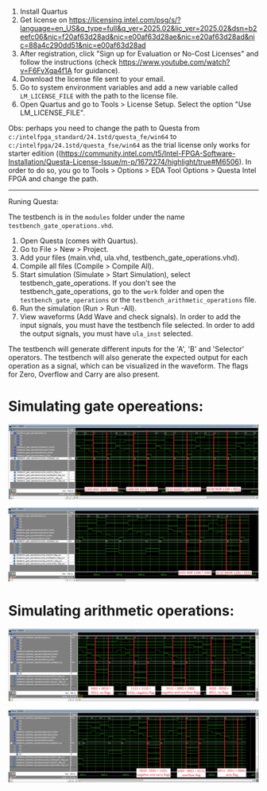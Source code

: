 1. Install Quartus
2. Get license on https://licensing.intel.com/psg/s/?language=en_US&q_type=full&q_ver=2025.02&lic_ver=2025.02&dsn=b2eefc06&nic=f20af63d28ad&nic=e00af63d28ae&nic=e20af63d28ad&nic=88a4c290dd51&nic=e00af63d28ad
3. After registration, click "Sign up for Evaluation or No-Cost Licenses" and follow the instructions (check https://www.youtube.com/watch?v=F6FvXga4f1A for guidance).
4. Download the license file sent to your email.
5. Go to system environment variables and add a new variable called `LM_LICENSE_FILE` with the path to the license file.
6. Open Quartus and go to Tools > License Setup. Select the option "Use LM_LICENSE_FILE".

Obs: perhaps you need to change the path to Questa from `c:/intelfpga_standard/24.1std/questa_fe/win64` to `c:/intelfpga/24.1std/questa_fse/win64` as the  trial license only works for starter edition ((https://community.intel.com/t5/Intel-FPGA-Software-Installation/Questa-License-Issue/m-p/1672274/highlight/true#M6506). In order to do so, you go to Tools > Options > EDA Tool Options > Questa Intel FPGA and change the path.

----
<!-- Open QuestaSim (or ModelSim).

Create a new project (File > New > Project).

Add your files (main.vhd, ula.vhd, testbench_gate_operations.vhd).

Compile all files (Compile > Compile All).

Start simulation (Simulate > Start Simulation), select testbench_gate_operations.

Run the simulation (Run > Run -All).

View waveforms (Add Wave and check signals). -->
Runing Questa:

The testbench is in the `modules` folder under the name `testbench_gate_operations.vhd`.

1. Open Questa (comes with Quartus).
2. Go to File > New > Project.
3. Add your files (main.vhd, ula.vhd, testbench_gate_operations.vhd).
4. Compile all files (Compile > Compile All).
5. Start simulation (Simulate > Start Simulation), select testbench_gate_operations. If you don't see the testbench_gate_operations, go to the `work` folder and open the `testbench_gate_operations` or the `testbench_arithmetic_operations` file.
6. Run the simulation (Run > Run -All).
7. View waveforms (Add Wave and check signals). In order to add the input signals, you must have the testbench file selected. In order to add the output signals, you must have `ula_inst` selected.

The testbench will generate different inputs for the 'A', 'B' and 'Selector' operators. The testbench will also generate the expected output for each operation as a signal, which can be visualized in the waveform. The flags for Zero, Overflow and Carry are also present.

# Simulating gate opereations:

![QuestaSim1](./misc/sim1.png)

![QuestaSim2](./misc/sim2.png)

# Simulating arithmetic operations:

![QuestaSim3](./misc/sim3.png)

![QuestaSim4](./misc/sim4.png)
